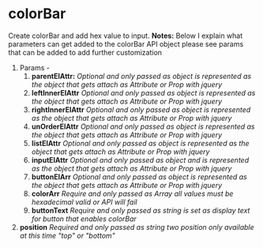 # colorBar
Create colorBar and add hex value to input. 
**Notes:** Below I explain what parameters can get added to the colorBar API object please see params that can be added to add further customization
1. Params - 
   1. **parentElAttr:** *Optional and only passed as object is represented as the object that gets attach as Attribute or Prop with jquery*
   2. **leftInnerElAttr** *Optional and only passed as object is represented as the object that gets attach as Attribute or Prop with jquery*
   3. **rightInnerElAttr** *Optional and only passed as object is represented as the object that gets attach as Attribute or Prop with jquery*
   4. **unOrderElAttr** *Optional and only passed as object is represented as the object that gets attach as Attribute or Prop with jquery*
   5. **listElAttr** *Optional and only passed as object is represented as the object that gets attach as Attribute or Prop with jquery*
   6. **inputElAttr** *Optional and only passed as object and is represented as the object that gets attach as Attribute or Prop with jquery*
   7. **buttonElArr** *Optional and only passed as object is represented as the object that gets attach as Attribute or Prop with jquery*
   8. **colorArr** *Require and only passed as Array all values must be hexadecimal valid or API will fail*
   9. **buttonText** *Require and only passed as string is set as display text for button that enables colorBar*
  10. **position** *Required and only passed as string two position only available at this time "top" or "bottom"*